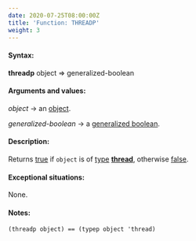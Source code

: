 ```yaml
---
date: 2020-07-25T08:00:00Z
title: 'Function: THREADP'
weight: 3
---
```


#### Syntax:

**threadp** object => generalized-boolean

#### Arguments and values:

*object* -> an
[object](http://www.lispworks.com/documentation/HyperSpec/Body/26_glo_o.htm#object).

*generalized-boolean* -> a [generalized
boolean](http://www.lispworks.com/documentation/HyperSpec/Body/26_glo_g.htm#generalized_boolean).

#### Description:

Returns
[true](http://www.lispworks.com/documentation/HyperSpec/Body/26_glo_t.htm#true)
if `object` is of
[type](http://www.lispworks.com/documentation/HyperSpec/Body/26_glo_t.htm#type)
[**thread**](../thread), otherwise
[false](http://www.lispworks.com/documentation/HyperSpec/Body/26_glo_f.htm#false).

#### Exceptional situations:

None.

#### Notes:

`(threadp object) == (typep object 'thread)`
